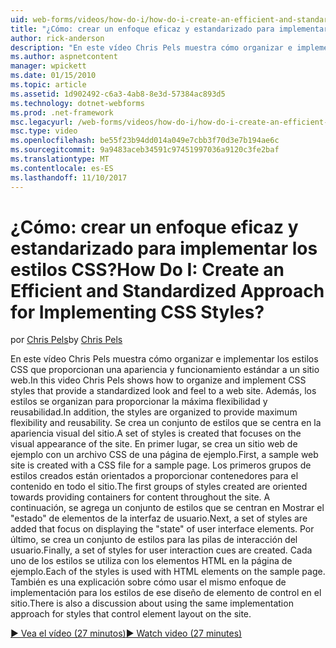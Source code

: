 ```yaml
---
uid: web-forms/videos/how-do-i/how-do-i-create-an-efficient-and-standardized-approach-for-implementing-css-styles
title: "¿Cómo: crear un enfoque eficaz y estandarizado para implementar los estilos CSS? | Microsoft Docs"
author: rick-anderson
description: "En este vídeo Chris Pels muestra cómo organizar e implementar los estilos CSS que proporcionan una apariencia y funcionamiento estándar a un sitio web. Además, los estilos son..."
ms.author: aspnetcontent
manager: wpickett
ms.date: 01/15/2010
ms.topic: article
ms.assetid: 1d902492-c6a3-4ab8-8e3d-57384ac893d5
ms.technology: dotnet-webforms
ms.prod: .net-framework
msc.legacyurl: /web-forms/videos/how-do-i/how-do-i-create-an-efficient-and-standardized-approach-for-implementing-css-styles
msc.type: video
ms.openlocfilehash: be55f23b94dd014a049e7cbb3f70d3e7b194ae6c
ms.sourcegitcommit: 9a9483aceb34591c97451997036a9120c3fe2baf
ms.translationtype: MT
ms.contentlocale: es-ES
ms.lasthandoff: 11/10/2017
---
```

<a name="how-do-i-create-an-efficient-and-standardized-approach-for-implementing-css-styles"></a><span data-ttu-id="735f0-105">¿Cómo: crear un enfoque eficaz y estandarizado para implementar los estilos CSS?</span><span class="sxs-lookup"><span data-stu-id="735f0-105">How Do I: Create an Efficient and Standardized Approach for Implementing CSS Styles?</span></span>
====================
<span data-ttu-id="735f0-106">por [Chris Pels](https://twitter.com/chrispels)</span><span class="sxs-lookup"><span data-stu-id="735f0-106">by [Chris Pels](https://twitter.com/chrispels)</span></span>

<span data-ttu-id="735f0-107">En este vídeo Chris Pels muestra cómo organizar e implementar los estilos CSS que proporcionan una apariencia y funcionamiento estándar a un sitio web.</span><span class="sxs-lookup"><span data-stu-id="735f0-107">In this video Chris Pels shows how to organize and implement CSS styles that provide a standardized look and feel to a web site.</span></span> <span data-ttu-id="735f0-108">Además, los estilos se organizan para proporcionar la máxima flexibilidad y reusabilidad.</span><span class="sxs-lookup"><span data-stu-id="735f0-108">In addition, the styles are organized to provide maximum flexibility and reusability.</span></span> <span data-ttu-id="735f0-109">Se crea un conjunto de estilos que se centra en la apariencia visual del sitio.</span><span class="sxs-lookup"><span data-stu-id="735f0-109">A set of styles is created that focuses on the visual appearance of the site.</span></span> <span data-ttu-id="735f0-110">En primer lugar, se crea un sitio web de ejemplo con un archivo CSS de una página de ejemplo.</span><span class="sxs-lookup"><span data-stu-id="735f0-110">First, a sample web site is created with a CSS file for a sample page.</span></span> <span data-ttu-id="735f0-111">Los primeros grupos de estilos creados están orientados a proporcionar contenedores para el contenido en todo el sitio.</span><span class="sxs-lookup"><span data-stu-id="735f0-111">The first groups of styles created are oriented towards providing containers for content throughout the site.</span></span> <span data-ttu-id="735f0-112">A continuación, se agrega un conjunto de estilos que se centran en Mostrar el "estado" de elementos de la interfaz de usuario.</span><span class="sxs-lookup"><span data-stu-id="735f0-112">Next, a set of styles are added that focus on displaying the "state" of user interface elements.</span></span> <span data-ttu-id="735f0-113">Por último, se crea un conjunto de estilos para las pilas de interacción del usuario.</span><span class="sxs-lookup"><span data-stu-id="735f0-113">Finally, a set of styles for user interaction cues are created.</span></span> <span data-ttu-id="735f0-114">Cada uno de los estilos se utiliza con los elementos HTML en la página de ejemplo.</span><span class="sxs-lookup"><span data-stu-id="735f0-114">Each of the styles is used with HTML elements on the sample page.</span></span> <span data-ttu-id="735f0-115">También es una explicación sobre cómo usar el mismo enfoque de implementación para los estilos de ese diseño de elemento de control en el sitio.</span><span class="sxs-lookup"><span data-stu-id="735f0-115">There is also a discussion about using the same implementation approach for styles that control element layout on the site.</span></span>

[<span data-ttu-id="735f0-116">&#9654; Vea el vídeo (27 minutos)</span><span class="sxs-lookup"><span data-stu-id="735f0-116">&#9654; Watch video (27 minutes)</span></span>](https://channel9.msdn.com/Blogs/ASP-NET-Site-Videos/how-do-i-create-an-efficient-and-standardized-approach-for-implementing-css-styles)
